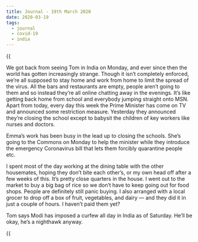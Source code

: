 ```yaml
---
title: Journal - 19th March 2020
date: 2020-03-19
tags:
  - journal
  - covid-19
  - india
---
```


{{<audio src="/audio/journal/bangalore-traffic.m4a" caption="Bangalore traffic" >}}

We got back from seeing Tom in India on Monday, and ever since then the world has gotten increasingly strange. Though it isn’t completely enforced, we’re all supposed to stay home and work from home to limit the spread of the virus. All the bars and restaurants are empty, people aren’t going to them and so instead they’re all online chatting away in the evenings. It’s like getting back home from school and everybody jumping straight onto MSN. Apart from today, every day this week the Prime Minister has come on TV and announced some restriction measure. Yesterday they announced they’re closing the school except to babysit the children of key workers like nurses and doctors.

Emma’s work has been busy in the lead up to closing the schools. She’s going to the Commons on Monday to help the minister while they introduce the emergency Coronavirus bill that lets them forcibly quarantine people etc.

I spent most of the day working at the dining table with the other housemates, hoping they don’t bite each other’s, or my own head off after a few weeks of this. It’s pretty close quarters in the house. I went out to the market to buy a big bag of rice so we don’t have to keep going out for food shops. People are definitely still panic buying. I also arranged with a local grocer to drop off a box of fruit, vegetables, and dairy — and they did it in just a couple of hours. I haven’t paid them yet?

Tom says Modi has imposed a curfew all day in India as of Saturday. He’ll be okay, he’s a nighthawk anyway.

{{<audio src="/audio/journal/corona-advice.m4a" caption="Coronavirus advice show on Radio 4" >}}
